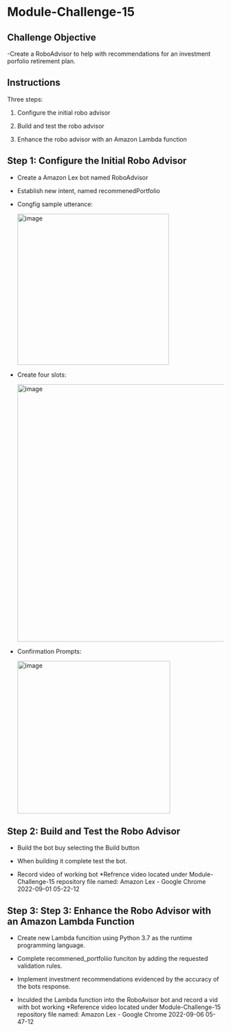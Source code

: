 # Module-Challenge-15


## Challenge Objective
  -Create a RoboAdvisor to help with recommendations for an investment porfolio retirement plan. 
 
## Instructions
Three steps:

  1) Configure the initial robo advisor

  2) Build and test the robo advisor

  3) Enhance the robo advisor with an Amazon Lambda function

## Step 1: Configure the Initial Robo Advisor

* Create a Amazon Lex bot named RoboAdvisor 
    
* Establish new intent, named recommenedPortfolio 
  
* Congfig sample utterance:
  
    <img width="352" alt="image" src="https://user-images.githubusercontent.com/105945472/188673772-41a44c10-9036-459c-b31e-8e2acccbbed7.png"> 
  
* Create four slots:
    
    <img width="599" alt="image" src="https://user-images.githubusercontent.com/105945472/188673565-a2d1c3e9-097a-4897-8e91-2e6eb4327e22.png">
  
* Confirmation Prompts:
  
    <img width="355" alt="image" src="https://user-images.githubusercontent.com/105945472/188674186-3218379b-675e-44e9-a09e-038339f6ed9d.png">
    
## Step 2: Build and Test the Robo Advisor   
  
 * Build the bot buy selecting the Build button
  
 * When building it complete test the bot. 
  
 * Record video of working bot *Refrence video located under Module-Challenge-15 repository file named: Amazon Lex - Google Chrome 2022-09-01 05-22-12 
  
## Step 3: Step 3: Enhance the Robo Advisor with an Amazon Lambda Function

 * Create new Lambda funcition using Python 3.7 as the runtime programming language. 
  
 * Complete recommened_portfoliio funciton by adding the requested validation rules. 
    
 * Implement investment recommendations evidenced by the accuracy of the bots response. 
    
 * Inculded the Lambda function into the RoboAvisor bot and record a vid with bot working *Reference video located under Module-Challenge-15 repository file named:        Amazon Lex - Google Chrome 2022-09-06 05-47-12 
  
